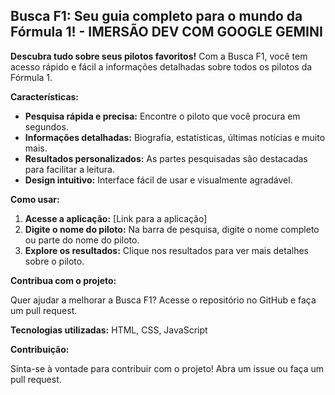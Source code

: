 
## Busca F1: Seu guia completo para o mundo da Fórmula 1! - IMERSÃO DEV COM GOOGLE GEMINI

**Descubra tudo sobre seus pilotos favoritos!** Com a Busca F1, você tem acesso rápido e fácil a informações detalhadas sobre todos os pilotos da Fórmula 1.

**Características:**

* **Pesquisa rápida e precisa:** Encontre o piloto que você procura em segundos.
* **Informações detalhadas:** Biografia, estatísticas, últimas notícias e muito mais.
* **Resultados personalizados:** As partes pesquisadas são destacadas para facilitar a leitura.
* **Design intuitivo:** Interface fácil de usar e visualmente agradável.

**Como usar:**

1. **Acesse a aplicação:** [Link para a aplicação]
2. **Digite o nome do piloto:** Na barra de pesquisa, digite o nome completo ou parte do nome do piloto.
3. **Explore os resultados:** Clique nos resultados para ver mais detalhes sobre o piloto.

**Contribua com o projeto:**

Quer ajudar a melhorar a Busca F1? Acesse o repositório no GitHub e faça um pull request.

**Tecnologias utilizadas:** HTML, CSS, JavaScript

**Contribuição:**

Sinta-se à vontade para contribuir com o projeto! Abra um issue ou faça um pull request.




